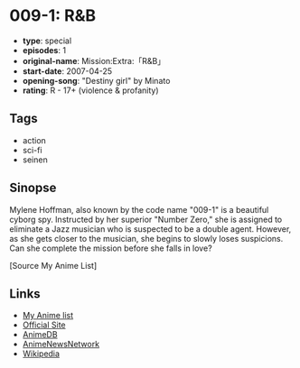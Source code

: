 # 009-1: R&amp;B

-   **type**: special
-   **episodes**: 1
-   **original-name**: Mission:Extra:「R&B」
-   **start-date**: 2007-04-25
-   **opening-song**: "Destiny girl" by Minato
-   **rating**: R - 17+ (violence & profanity)

## Tags

-   action
-   sci-fi
-   seinen

## Sinopse

Mylene Hoffman, also known by the code name "009-1" is a beautiful cyborg spy. Instructed by her superior "Number Zero," she is assigned to eliminate a Jazz musician who is suspected to be a double agent. However, as she gets closer to the musician, she begins to slowly loses suspicions. Can she complete the mission before she falls in love?

[Source My Anime List]

## Links

-   [My Anime list](https://myanimelist.net/anime/3234/009-1__R_B)
-   [Official Site](http://www.tbs.co.jp/anime/009-1/)
-   [AnimeDB](http://anidb.info/perl-bin/animedb.pl?show=anime&aid=4637)
-   [AnimeNewsNetwork](http://www.animenewsnetwork.com/encyclopedia/anime.php?id=6862)
-   [Wikipedia](http://en.wikipedia.org/wiki/009-1)

